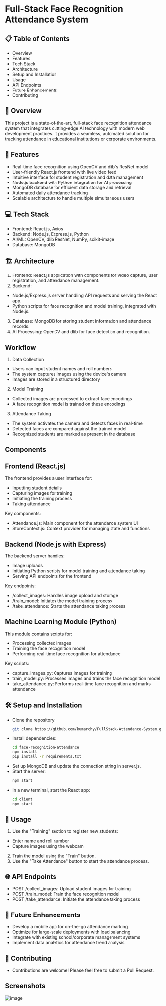 # Full-Stack Face Recognition Attendance System

## 📋 Table of Contents

- Overview
- Features
- Tech Stack
- Architecture
- Setup and Installation
- Usage
- API Endpoints
- Future Enhancements
- Contributing

## 🌟 Overview

This project is a state-of-the-art, full-stack face recognition attendance system that integrates cutting-edge AI technology with modern web development practices. It provides a seamless, automated solution for tracking attendance in educational institutions or corporate environments.

## 🚀 Features

- Real-time face recognition using OpenCV and dlib's ResNet model
- User-friendly React.js frontend with live video feed
- Intuitive interface for student registration and data management
- Node.js backend with Python integration for AI processing
- MongoDB database for efficient data storage and retrieval
- Automated daily attendance tracking 
- Scalable architecture to handle multiple simultaneous users

## 💻 Tech Stack

- Frontend: React.js, Axios
- Backend: Node.js, Express.js, Python
- AI/ML: OpenCV, dlib ResNet, NumPy, scikit-image
- Database: MongoDB

## 🏗 Architecture

1. Frontend: React.js application with components for video capture, user registration, and attendance management.
2. Backend:
  - Node.js/Express.js server handling API requests and serving the React app.
  - Python scripts for face recognition and model training, integrated with Node.js.
3. Database: MongoDB for storing student information and attendance records.
4. AI Processing: OpenCV and dlib for face detection and recognition.

## Workflow
1. Data Collection
- Users can input student names and roll numbers
- The system captures images using the device's camera
- Images are stored in a structured directory
2. Model Training
- Collected images are processed to extract face encodings
- A face recognition model is trained on these encodings
3. Attendance Taking
- The system activates the camera and detects faces in real-time
- Detected faces are compared against the trained model
- Recognized students are marked as present in the database
  
## Components
## Frontend (React.js)
The frontend provides a user interface for:
- Inputting student details
- Capturing images for training
- Initiating the training process
- Taking attendance
  
Key components:

- Attendance.js: Main component for the attendance system UI
- StoreContext.js: Context provider for managing state and functions

## Backend (Node.js with Express)

The backend server handles:
- Image uploads
- Initiating Python scripts for model training and attendance taking
- Serving API endpoints for the frontend

Key endpoints:

- /collect_images: Handles image upload and storage
- /train_model: Initiates the model training process
- /take_attendance: Starts the attendance taking process

## Machine Learning Module (Python)

This module contains scripts for:

- Processing collected images
- Training the face recognition model
- Performing real-time face recognition for attendance

Key scripts:

- capture_images.py: Captures images for training
- train_model.py: Processes images and trains the face recognition model
- take_attendance.py: Performs real-time face recognition and marks attendance

## 🛠 Setup and Installation

- Clone the repository:
  ``` bash
  git clone https://github.com/kumarchy/FullStack-Attendance-System.git

- Install dependencies:
  ``` bash
  cd face-recognition-attendance
  npm install
  pip install -r requirements.txt

- Set up MongoDB and update the connection string in server.js.
- Start the server:
  ``` bash
  npm start
- In a new terminal, start the React app:
  ``` bash
  cd client
  npm start

## 📘 Usage

1. Use the "Training" section to register new students:
  - Enter name and roll number
  - Capture images using the webcam
2. Train the model using the "Train" button.
3. Use the "Take Attendance" button to start the attendance process.

## 🌐 API Endpoints

- POST /collect_images: Upload student images for training
- POST /train_model: Train the face recognition model
- POST /take_attendance: Initiate the attendance taking process

## 🔮 Future Enhancements

- Develop a mobile app for on-the-go attendance marking
- Optimize for large-scale deployments with load balancing
- Integrate with existing school/corporate management systems
- Implement data analytics for attendance trend analysis

## 🤝 Contributing
- Contributions are welcome! Please feel free to submit a Pull Request.

## Screenshots

![image](https://github.com/kumarchy/FullStack-Attendance-System/blob/c9b36b92cf646ad52528e429b1d194074581dd94/Screenshot%202024-10-12%20005711.png)
  
